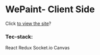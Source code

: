 # WePaint- Client Side

Click [to view the site](https://wepaint.herokuapp.com/)?

### Tec-stack:

React Redux Socket.io Canvas

